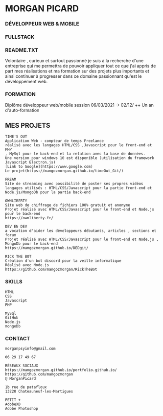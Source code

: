 # MORGAN PICARD

### DÉVELOPPEUR WEB & MOBILE

### FULLSTACK

### README.TXT

Volontaire , curieux et surtout passionné je suis à la recherche
d'une entreprise qui me permettra de pouvoir appliquer tout ce
que j'ai appris de part mes réalisations et ma formation sur des
projets plus importants et ainsi continuer à progresser dans ce
domaine passionnant qu'est le développement web.

### FORMATION

Diplôme développeur web/mobile
session 06/03/2021 -> 02/12/
++ Un an d'auto-formation

## MES PROJETS
```
TIME'S OUT
Application Web - compteur de temps Freelance
réalisé avec les langages HTML/CSS ,Javascript pour le front-end et PHP
, MySql pour le back-end et la relation avec la base de données.
Une version pour windows 10 est disponible (utilisation du framework
Javascript Electron.js)
[Link to Google](https://www.google.com)
Le projet(https://mangozmorgan.github.io/timeOut_Git/) 

```
```
FREAM
Site de streaming avec possibilité de poster ses propres vidéos
langages utilisés : HTML/CSS/Javascript pour la partie front-end et
Node.js/MongoDb pour la partie back-end
```
```
OWNLIBERTY
Site web de chiffrage de fichiers 100% gratuit et anonyme
Projet réalisé avec HTML/CSS/Javascript pour le front-end et Node.js
pour le back-end
https://ownliberty.fr/
```
```
DEV EN DEV
a vocation d'aider les développeurs débutants, articles , sections et forum
Projet réalisé avec HTML/CSS/Javascript pour le front-end et Node.js ,
MongoDb pour le back-end
https://mangozmorgan.github.io/DEDgit/
```
```
RICK THE BOT
Création d'un bot discord pour la veille informatique
Réalisé avec Node.js
https://github.com/mangozmorgan/RickTheBot
```
### SKILLS

```
HTML
CSS
Javascript
PHP
```
```
MySql
GitHub
Node.js
mongoDb
```



### CONTACT
```
morganpsyinfo@gmail.com
```
```
06 29 17 49 67
```
```
RÉSEAUX SOCIAUX
https://mangozmorgan.github.io/portfolio.github.io/
https://github.com/mangozmorgan
@ MorganPicard
```
```
1b rue de patafloux
13220 Chateauneuf-les-Martigues
```
```
PETIT +
AdobeXD
Adobe Photoshop
